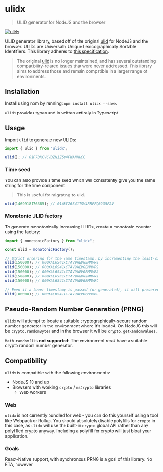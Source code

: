 # ulidx
> ULID generator for NodeJS and the browser

[![ulidx](https://img.shields.io/npm/v/ulidx?color=blue&label=ulidx&logo=npm&style=flat-square)](https://www.npmjs.com/package/ulidx)

ULID generator library, based off of the original [ulid](https://github.com/ulid/javascript) for NodeJS and the browser. ULIDs are Universally Unique Lexicographically Sortable Identifiers. This library adheres to [this specification](https://github.com/ulid/spec).

> The original [ulid](https://github.com/ulid/javascript) is no longer maintained, and has several outstanding compatibility-related issues that were never addressed. This library aims to address those and remain compatible in a larger range of environments.

## Installation

Install using npm by running: `npm install ulidx --save`.

`ulidx` provides types and is written entirely in Typescript.

## Usage

Import `ulid` to generate new ULIDs:

```typescript
import { ulid } from "ulidx";

ulid(); // 01F7DKCVCVDZN1Z5Q4FWANHHCC
```

### Time seed

You can also provide a time seed which will consistently give you the same string for the time component.

> This is useful for migrating to ulid.

```typescript
ulid(1469918176385); // 01ARYZ6S41TSV4RRFFQ69G5FAV
```

### Monotonic ULID factory

To generate monotonically increasing ULIDs, create a monotonic counter using the factory:

```typescript
import { monotonicFactory } from "ulidx";

const ulid = monotonicFactory();

// Strict ordering for the same timestamp, by incrementing the least-significant random bit by 1
ulid(150000); // 000XAL6S41ACTAV9WEVGEMMVR8
ulid(150000); // 000XAL6S41ACTAV9WEVGEMMVR9
ulid(150000); // 000XAL6S41ACTAV9WEVGEMMVRA
ulid(150000); // 000XAL6S41ACTAV9WEVGEMMVRB
ulid(150000); // 000XAL6S41ACTAV9WEVGEMMVRC

// Even if a lower timestamp is passed (or generated), it will preserve sort order
ulid(100000); // 000XAL6S41ACTAV9WEVGEMMVRD
```

## Pseudo-Random Number Generation (PRNG)

`ulidx` will attempt to locate a suitable cryptographically-secure random number generator in the environment where it's loaded. On NodeJS this will be `crypto.randomBytes` and in the browser it will be `crypto.getRandomValues`.

`Math.random()` is **not supported**: The environment _must_ have a suitable crypto random number generator.

## Compatibility

`ulidx` is compatible with the following environments:

 * NodeJS 10 and up
 * Browsers with working `crypto` / `msCrypto` libraries
   * Web workers

### Web

`ulidx` is not currently bundled for web - you can do this yourself using a tool like Webpack or Rollup. You should absolutely disable polyfills for `crypto` in this case, as `ulidx` will use the built-in `crypto` global API rather than any polyfilled crypto anyway. Including a polyfill for crypto will just bloat your application.

### Goals

React-Native support, with synchronous PRNG is a goal of this library. No ETA, however.
